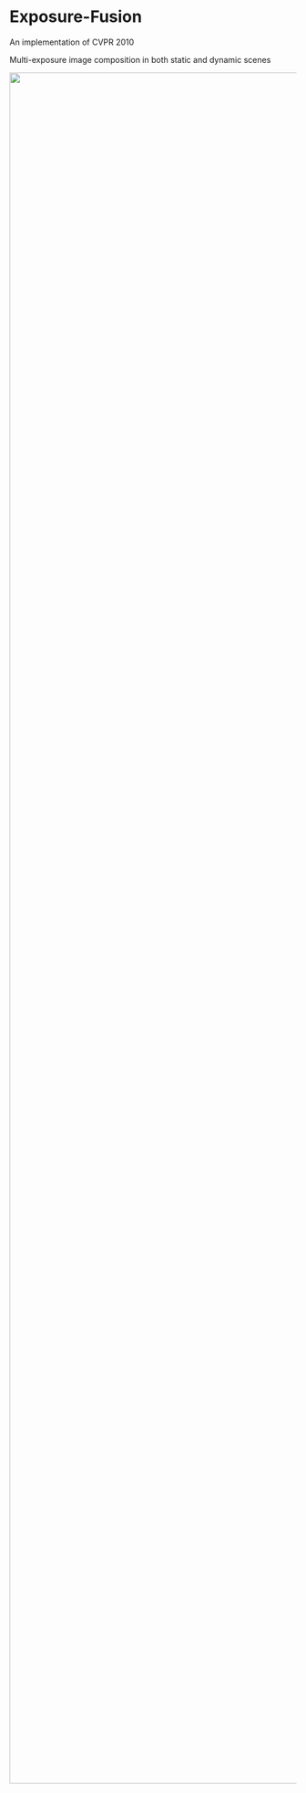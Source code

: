 # Exposure-Fusion
An implementation of CVPR 2010

Multi-exposure image composition in both static and dynamic scenes

<img src="effects/images/unity-wide.png" align="middle" width="3000"/>

